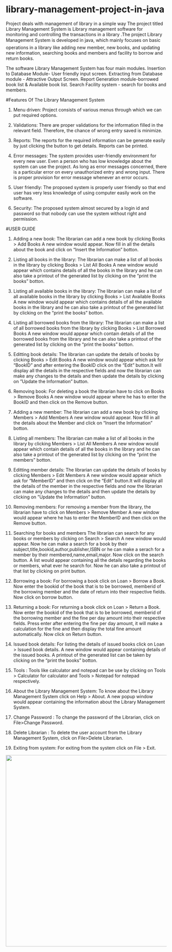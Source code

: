# library-management-project-in-java
Project deals with management of library in a simple way
The project titled Library Management System is Library management
software for monitoring and controlling the transactions in a library .The
project Library Management System is developed in java, which mainly
focuses on basic operations in a library like adding new member, new books,
and updating new information, searching books and members and facility to
borrow and return books.

The software Library Management System has four main modules.
Insertion to Database Module- User friendly input screen.
Extracting from Database module - Attractive Output Screen.
Report Generation module-borrowed book list & Available book list.
Search Facility system - search for books and members.

#Features Of The Library Management System
1. Menu driven: Project consists of various menus through which we can put
required options.

2. Validations: There are proper validations for the information filled in the
relevant field. Therefore, the chance of wrong entry saved is minimize.

3. Reports: The reports for the required information can be generate easily by
just clicking the button to get details. Reports can be printed.

4. Error messages: The system provides user-friendly environment for every
new user. Even a person who has low knowledge about the system can use
the project. As long as error messages concerned, there is a particular
error on every unauthorized entry and wrong input. There is proper
provision for error message whenever an error occurs.

5. User friendly: The proposed system is properly user friendly so that end
user has very less knowledge of using computer easily work on the
software.

6. Security: The proposed system almost secured by a login id and password
so that nobody can use the system without right and permission.

#USER GUIDE

1. Adding a new book:
The librarian can add a new book by clicking
Books > Add Books
A new window would appear.
Now fill in all the details about the book and click on “Insert the Information” botton.

2. Listing all books in the library:
The librarian can make a list of all books in the library by clicking
Books > List All Books
A new window would appear which contains details of all the books in the library and he can also take a printout of the generated list by clicking on the “print the books” botton.

3. Listing all available books in the library:
The librarian can make a list of all available books in the library by clicking
Books > List Available Books
A new window would appear which contains details of all the available books in the library and he can also take a printout of the generated list by clicking on the “print the books” botton.

4. Listing all borrowed books from the library:
The librarian can make a list of all borrowed books from the library by clicking
Books > List Borrowed Books
A new window would appear which contain details of all the borrowed books from the library and he can also take a printout of the generated list by clicking on the “print the books” botton.

5. Editting book details:
The librarian can update the details of books by clicking
Books > Edit Books
A new window would appear which ask for “BookID” and after entering the BookID click on the “Edit” button.It will display all the details in the respective fields and now the librarian can make any changes to the details and then update the details by clicking on ”Update the Information” button.

6. Removing book:
For deleting a book the librarian have to click on
Books > Remove Books
A new window would appear where he has to enter the BookID and then click on the Remove button.

7. Adding a new member:
The librarian can add a new book by clicking
Members > Add Members
A new window would appear.
Now fill in all the details about the Member and click on “Insert the Information” botton.

8. Listing all members:
The librarian can make a list of all books in the library by clicking
Members > List All Members
A new window would appear which contain details of all the books in the library and he can also take a printout of the generated list by clicking on the “print the members” botton.

9. Editting member details:
The librarian can update the details of books by clicking
Members > Edit Members
A new window would appear which ask for “MemberID” and then click on the “Edit” button.It will display all the details of the member in the respective fields and now the librarian can make any changes to the details and then update the details by clicking on ”Update the Information” button.

10. Removing members:
For removing a member from the library, the librarian have to click on
Members > Remove Member
A new window would appear where he has to enter the MemberID and then click on the Remove button.

11. Searching for books and members
The librarian can search for any books or members by clicking on
Search > Search
A new window would appear.
Now he can make a search for a book by their subject,title,bookid,author,publisher,ISBN or he can make a serach for a member by their membered,name,email,major.
Now click on the search button. A list would appear containing all the details regarding the books or members, what ever he search for. Now he can also take a printout of that list by clicking on print button.

12. Borrowing a book:
For borrowing a book click on Loan > Borrow a Book.
Now enter the bookid of the book that is to be borrowed, memberid of the borrowing member and the date of return into their respective fields.
Now click on borrow button.

13. Returning a book:
For returning a book click on Loan > Return a Book.
Now enter the bookid of the book that is to be borrowed, memberid of the borrowing member and the fine per day amount into their respective fields.
Press enter after entering the fine per day amount, it will make a calculation for the fine and then display the total fine amount automatically.
Now click on Return button.

14. Issued book details:
For listing the details of issued books click on Loan > Issued book details.
A new window would appear containing details of the issued books.
A printout of the generated list can be taken by clicking on the “print the books” botton.

15. Tools :
Tools like calculator and notepad can be use by clicking on Tools > Calculator for calculator and Tools > Notepad for notepad respectively.

16. About the Library Management System:
To know about the Library Management System click on Help > About.
A new popup window would appear containing the information about the Library Management System.

17. Change Password :
To change the password of the Librarian, click on File>Change Password.

18. Delete Librarian :
To delete the user account from the Library Management System, click on File>Delete Librarian.

19. Exiting from system:
For exiting from the system click on File > Exit.

<img src="E:\1.jpeg" width=600>

